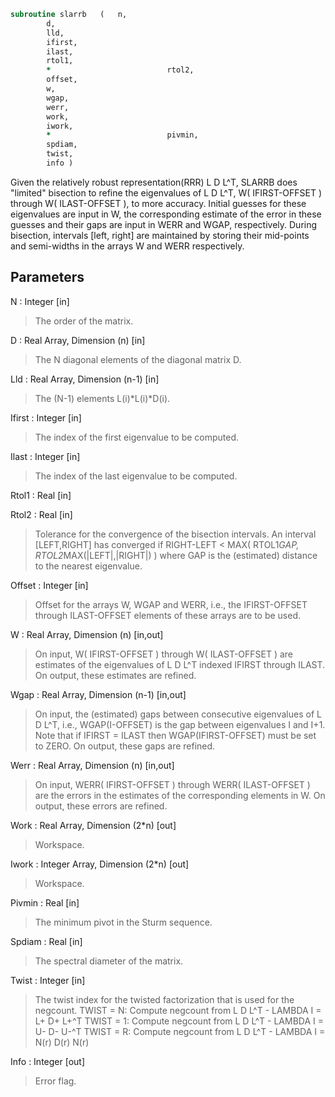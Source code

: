 ```fortran
subroutine slarrb	(	n,
		d,
		lld,
		ifirst,
		ilast,
		rtol1,
		*                          rtol2,
		offset,
		w,
		wgap,
		werr,
		work,
		iwork,
		*                          pivmin,
		spdiam,
		twist,
		info )
```

 Given the relatively robust representation(RRR) L D L^T, SLARRB
 does "limited" bisection to refine the eigenvalues of L D L^T,
 W( IFIRST-OFFSET ) through W( ILAST-OFFSET ), to more accuracy. Initial
 guesses for these eigenvalues are input in W, the corresponding estimate
 of the error in these guesses and their gaps are input in WERR
 and WGAP, respectively. During bisection, intervals
 [left, right] are maintained by storing their mid-points and
 semi-widths in the arrays W and WERR respectively.

## Parameters
N : Integer [in]
> The order of the matrix.

D : Real Array, Dimension (n) [in]
> The N diagonal elements of the diagonal matrix D.

Lld : Real Array, Dimension (n-1) [in]
> The (N-1) elements L(i)*L(i)*D(i).

Ifirst : Integer [in]
> The index of the first eigenvalue to be computed.

Ilast : Integer [in]
> The index of the last eigenvalue to be computed.

Rtol1 : Real [in]

Rtol2 : Real [in]
> Tolerance for the convergence of the bisection intervals.
> An interval [LEFT,RIGHT] has converged if
> RIGHT-LEFT < MAX( RTOL1*GAP, RTOL2*MAX(|LEFT|,|RIGHT|) )
> where GAP is the (estimated) distance to the nearest
> eigenvalue.

Offset : Integer [in]
> Offset for the arrays W, WGAP and WERR, i.e., the IFIRST-OFFSET
> through ILAST-OFFSET elements of these arrays are to be used.

W : Real Array, Dimension (n) [in,out]
> On input, W( IFIRST-OFFSET ) through W( ILAST-OFFSET ) are
> estimates of the eigenvalues of L D L^T indexed IFIRST through
> ILAST.
> On output, these estimates are refined.

Wgap : Real Array, Dimension (n-1) [in,out]
> On input, the (estimated) gaps between consecutive
> eigenvalues of L D L^T, i.e., WGAP(I-OFFSET) is the gap between
> eigenvalues I and I+1. Note that if IFIRST = ILAST
> then WGAP(IFIRST-OFFSET) must be set to ZERO.
> On output, these gaps are refined.

Werr : Real Array, Dimension (n) [in,out]
> On input, WERR( IFIRST-OFFSET ) through WERR( ILAST-OFFSET ) are
> the errors in the estimates of the corresponding elements in W.
> On output, these errors are refined.

Work : Real Array, Dimension (2*n) [out]
> Workspace.

Iwork : Integer Array, Dimension (2*n) [out]
> Workspace.

Pivmin : Real [in]
> The minimum pivot in the Sturm sequence.

Spdiam : Real [in]
> The spectral diameter of the matrix.

Twist : Integer [in]
> The twist index for the twisted factorization that is used
> for the negcount.
> TWIST = N: Compute negcount from L D L^T - LAMBDA I = L+ D+ L+^T
> TWIST = 1: Compute negcount from L D L^T - LAMBDA I = U- D- U-^T
> TWIST = R: Compute negcount from L D L^T - LAMBDA I = N(r) D(r) N(r)

Info : Integer [out]
> Error flag.

